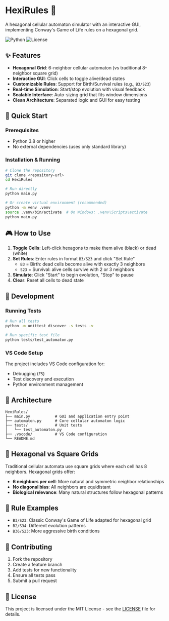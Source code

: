 # HexiRules 🔬

A hexagonal cellular automaton simulator with an interactive GUI, implementing Conway's Game of Life rules on a hexagonal grid.

![Python](https://img.shields.io/badge/python-v3.8+-blue.svg)
![License](https://img.shields.io/badge/license-MIT-green.svg)

## ✨ Features

- **Hexagonal Grid**: 6-neighbor cellular automaton (vs traditional 8-neighbor square grid)
- **Interactive GUI**: Click cells to toggle alive/dead states
- **Customizable Rules**: Support for Birth/Survival rules (e.g., `B3/S23`)
- **Real-time Simulation**: Start/stop evolution with visual feedback
- **Scalable Interface**: Auto-sizing grid that fits window dimensions
- **Clean Architecture**: Separated logic and GUI for easy testing

## 🚀 Quick Start

### Prerequisites
- Python 3.8 or higher
- No external dependencies (uses only standard library)

### Installation & Running

```bash
# Clone the repository
git clone <repository-url>
cd HexiRules

# Run directly
python main.py

# Or create virtual environment (recommended)
python -m venv .venv
source .venv/bin/activate  # On Windows: .venv\Scripts\activate
python main.py
```

## 🎮 How to Use

1. **Toggle Cells**: Left-click hexagons to make them alive (black) or dead (white)
2. **Set Rules**: Enter rules in format `B3/S23` and click "Set Rule"
   - `B3` = Birth: dead cells become alive with exactly 3 neighbors
   - `S23` = Survival: alive cells survive with 2 or 3 neighbors
3. **Simulate**: Click "Start" to begin evolution, "Stop" to pause
4. **Clear**: Reset all cells to dead state

## 🧪 Development

### Running Tests
```bash
# Run all tests
python -m unittest discover -s tests -v

# Run specific test file
python tests/test_automaton.py
```

### VS Code Setup
The project includes VS Code configuration for:
- Debugging (`F5`)
- Test discovery and execution
- Python environment management

## 📐 Architecture

```
HexiRules/
├── main.py           # GUI and application entry point
├── automaton.py      # Core cellular automaton logic
├── tests/            # Unit tests
│   └── test_automaton.py
├── .vscode/          # VS Code configuration
└── README.md
```

## 🔬 Hexagonal vs Square Grids

Traditional cellular automata use square grids where each cell has 8 neighbors. Hexagonal grids offer:
- **6 neighbors per cell**: More natural and symmetric neighbor relationships
- **No diagonal bias**: All neighbors are equidistant
- **Biological relevance**: Many natural structures follow hexagonal patterns

## 🎯 Rule Examples

- `B3/S23`: Classic Conway's Game of Life adapted for hexagonal grid
- `B2/S34`: Different evolution patterns
- `B36/S23`: More aggressive birth conditions

## 🤝 Contributing

1. Fork the repository
2. Create a feature branch
3. Add tests for new functionality
4. Ensure all tests pass
5. Submit a pull request

## 📄 License

This project is licensed under the MIT License - see the [LICENSE](LICENSE) file for details.
